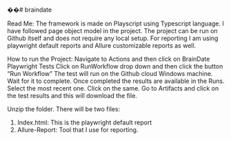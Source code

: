 ��#   b r a i n d a t e 

Read Me:
The framework is made on Playscript using Typescript language. I have followed page object model in the project. The project can be run on Github itself and does not require any local setup. For reporting I am using playwright default reports and Allure customizable reports as well.

How to run the Project:
Navigate to Actions and then click on BrainDate Playwright Tests
Click on RunWorkflow drop down and then click the button “Run Workflow”
The test will run on the Github cloud Windows machine. Wait for it to complete.
Once completed the results are available in the Runs. Select the most recent one.
Click on the same. Go to Artifacts and click on the test results and this will download the file.
 
Unzip the folder. There will be two files:
1.	Index.html: This is the playwright default report
2.	Allure-Report: Tool that I use for reporting.


 

 
 
